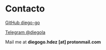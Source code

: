 # Contacto 

[GitHub diego-go](https://github.com/diego-go)

[Telegram @diegola](https://telegram.me/diegola)

Mail me at **diegogo.hdez [at] protonmail.com**
